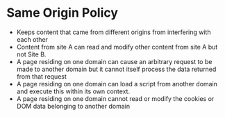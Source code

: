 # Same Origin Policy

- Keeps content that came from different origins from interfering with each other
- Content from site A can read and modify other content from site A but not Site B. 
- A page residing on one domain can cause an arbitrary request to be made to another domain but it cannot itself process the data returned from that request
- A page residing on one domain can load a script from another domain and execute this within its own context. 
- A page residing on one domain cannot read or modify the cookies or DOM data belonging to another domain 

